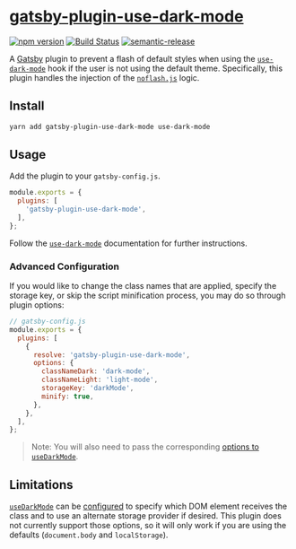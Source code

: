# [gatsby-plugin-use-dark-mode][home]

[![npm version][npm-image]][npm-url] [![Build Status][ci-image]][ci-url]
[![semantic-release][semantic-release-image]][semantic-release-url]

A [Gatsby][gatsby] plugin to prevent a flash of default styles when using the
[`use-dark-mode`][udm] hook if the user is not using the default theme.
Specifically, this plugin handles the injection of the
[`noflash.js`][udm-noflash] logic.

## Install

```sh
yarn add gatsby-plugin-use-dark-mode use-dark-mode
```

## Usage

Add the plugin to your `gatsby-config.js`.

<!-- prettier-ignore -->
```js
module.exports = {
  plugins: [
    'gatsby-plugin-use-dark-mode',
  ],
};
```

Follow the [`use-dark-mode`][udm] documentation for further instructions.

### Advanced Configuration

If you would like to change the class names that are applied, specify the
storage key, or skip the script minification process, you may do so through
plugin options:

```js
// gatsby-config.js
module.exports = {
  plugins: [
    {
      resolve: 'gatsby-plugin-use-dark-mode',
      options: {
        classNameDark: 'dark-mode',
        classNameLight: 'light-mode',
        storageKey: 'darkMode',
        minify: true,
      },
    },
  ],
};
```

> Note: You will also need to pass the corresponding [options to
> `useDarkMode`][udm-parameters].

## Limitations

[`useDarkMode`][udm] can be [configured][udm-parameters] to specify which DOM
element receives the class and to use an alternate storage provider if desired.
This plugin does not currently support those options, so it will only work if
you are using the defaults (`document.body` and `localStorage`).

[home]: https://github.com/wKovacs64/gatsby-plugin-use-dark-mode
[npm-image]:
  https://img.shields.io/npm/v/gatsby-plugin-use-dark-mode.svg?style=flat-square
[npm-url]: https://www.npmjs.com/package/gatsby-plugin-use-dark-mode
[ci-image]:
  https://img.shields.io/circleci/project/github/wKovacs64/gatsby-plugin-use-dark-mode/master.svg?style=flat-square
[ci-url]: https://circleci.com/gh/wKovacs64/gatsby-plugin-use-dark-mode
[semantic-release-image]:
  https://img.shields.io/badge/%20%20%F0%9F%93%A6%F0%9F%9A%80-semantic--release-e10079.svg?style=flat-square
[semantic-release-url]: https://github.com/semantic-release/semantic-release
[gatsby]: https://www.gatsbyjs.org
[udm]: https://github.com/donavon/use-dark-mode#readme
[udm-noflash]: https://github.com/donavon/use-dark-mode#that-flash
[udm-parameters]: https://github.com/donavon/use-dark-mode#parameters
